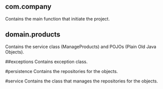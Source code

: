 ## com.company 
Contains the main function that initiate the project.

## domain.products
Contains the service class (ManageProducts) and POJOs (Plain Old Java Objects).

##exceptions
Contains exception class.

#persistence
Contains the repositories for the objects.

#service
Contains the class that manages the repositories for the objects.